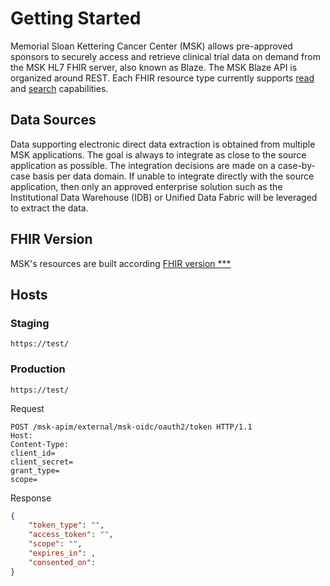 # Getting Started

Memorial Sloan Kettering Cancer Center (MSK) allows pre-approved sponsors to securely access and retrieve clinical trial data on demand from the MSK HL7 FHIR server, also known as Blaze. The MSK Blaze API is organized around REST. Each FHIR resource type currently supports [read](http://build.fhir.org/http.html#read) and [search](http://build.fhir.org/http.html#search) capabilities.

## Data Sources

Data supporting electronic direct data extraction is obtained from multiple MSK applications. The goal is always to integrate as close to the source application as possible. The integration decisions are made on a case-by-case basis per data domain. If unable to integrate directly with the source application, then only an approved enterprise solution such as the Institutional Data Warehouse (IDB) or Unified Data Fabric will be leveraged to extract the data. 

## FHIR Version

MSK's resources are built according [FHIR version ***](http://hl7.org/fhir/directory.html)

## Hosts

### Staging

```
https://test/
```

### Production

```
https://test/
```

Request
```
POST /msk-apim/external/msk-oidc/oauth2/token HTTP/1.1
Host: 
Content-Type:
client_id=
client_secret=
grant_type=
scope=
```

Response
```json
{
    "token_type": "",
    "access_token": "",
    "scope": "",
    "expires_in": ,
    "consented_on": 
}
```

